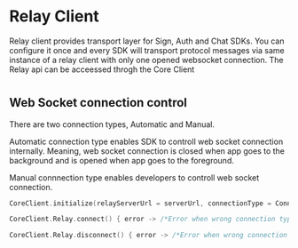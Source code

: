# Relay Client
Relay client provides transport layer for Sign, Auth and Chat SDKs. You can configure it once and every SDK will transport protocol messages via same instance of a relay client with only one opened websocket connection. The Relay api can be acceessed throgh the Core Client

#
## Web Socket connection control

There are two connection types, Automatic and Manual.

Automatic connection type enables SDK to controll web socket connection internally. Meaning, web socket connection is closed when app goes to the background and is opened when app goes to the foreground.

Manual connnection type enables developers to controll web socket connection.
```kotlin
CoreClient.initialize(relayServerUrl = serverUrl, connectionType = ConnectionType.MANUAL, application = application)

CoreClient.Relay.connect() { error -> /*Error when wrong connection type is in use*/}

CoreClient.Relay.disconnect() { error -> /*Error when wrong connection type is in use*/}
```
